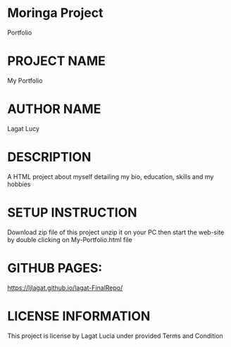 # Moringa Project
Portfolio
# PROJECT NAME
My Portfolio
# AUTHOR NAME
Lagat Lucy
# DESCRIPTION
A HTML project about myself detailing my bio, education, skills and my hobbies
# SETUP INSTRUCTION
Download zip file of this project unzip it on your PC then start the web-site by double clicking on My-Portfolio.html file
# GITHUB PAGES:
https://ljlagat.github.io/lagat-FinalRepo/
# LICENSE INFORMATION
This project is license by Lagat Lucia under provided Terms and Condition